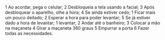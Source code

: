 1 Ao acordar, pega o celular;
2 Desbloqueia a tela usando a facial;
3 Após desbloquear o aparelho, olhe a hora;
4 Se ainda estiver cedo;
    1  Ficar mais um pouco deitado;
    2  Esperar a hora para poder levantar;
5 Se já estiver dado a hora de levantar;
    1  levantar;
    2  Andar até o banheiro;
    3  Colocar a mão na maçaneta
    4  Girar a maçaneta 360  graus
    5  Empurrar a porta
6 Fazer todas as necessidades.
